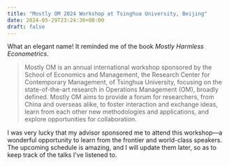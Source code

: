 ```yaml
---
title: "Mostly OM 2024 Workshop at Tsinghua University, Beijing"
date: 2024-05-29T23:24:30+08:00
draft: false
---
```


What an elegant name! It reminded me of the book *Mostly Harmless Econometrics*. 

> Mostly OM is an annual international workshop sponsored by the School of Economics and Management, the Research Center for Contemporary Management, of Tsinghua University, focusing on the state-of-the-art research in Operations Management (OM), broadly defined. Mostly OM aims to provide a forum for researchers, from China and overseas alike, to foster interaction and exchange ideas, learn from each other new methodologies and applications, and explore opportunities for collaboration.

I was very lucky that my advisor sponsored me to attend this workshop––a wonderful opportunity to learn from the frontier and world-class speakers. The upcoming schedule is amazing, and I will update them later, so as to keep track of the talks I've listened to.
